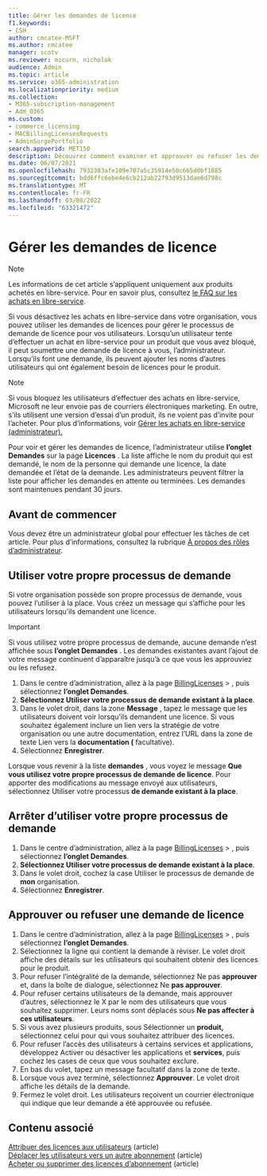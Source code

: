 ```yaml
---
title: Gérer les demandes de licence
f1.keywords:
- CSH
author: cmcatee-MSFT
ms.author: cmcatee
manager: scotv
ms.reviewer: micurn, nicholak
audience: Admin
ms.topic: article
ms.service: o365-administration
ms.localizationpriority: medium
ms.collection:
- M365-subscription-management
- Adm_O365
ms.custom:
- commerce_licensing
- MACBillingLicensesRequests
- AdminSurgePortfolio
search.appverid: MET150
description: Découvrez comment examiner et approuver ou refuser les demandes de licence des utilisateurs pour votre abonnement Microsoft 365 entreprise.
ms.date: 06/07/2021
ms.openlocfilehash: 7932383afe109e707a5c35914e50c665d0bf1885
ms.sourcegitcommit: bdd6ffc6ebe4e6cb212ab22793d9513dae6d798c
ms.translationtype: MT
ms.contentlocale: fr-FR
ms.lasthandoff: 03/08/2022
ms.locfileid: "63321472"
---
```

# <a name="manage-license-requests"></a>Gérer les demandes de licence

> [!NOTE]
> Les informations de cet article s’appliquent uniquement aux produits achetés en libre-service. Pour en savoir plus, consultez [le FAQ sur les achats en libre-service](../subscriptions/self-service-purchase-faq.yml).

Si vous désactivez les achats en libre-service dans votre organisation, vous pouvez utiliser les demandes de licences pour gérer le processus de demande de licence pour vos utilisateurs. Lorsqu’un utilisateur tente d’effectuer un achat en libre-service pour un produit que vous avez bloqué, il peut soumettre une demande de licence à vous, l’administrateur. Lorsqu’ils font une demande, ils peuvent ajouter les noms d’autres utilisateurs qui ont également besoin de licences pour le produit.

> [!NOTE]
> Si vous bloquez les utilisateurs d’effectuer des achats en libre-service, Microsoft ne leur envoie pas de courriers électroniques marketing. En outre, s’ils utilisent une version d’essai d’un produit, ils ne voient pas d’invite pour l’acheter. Pour plus d’informations, voir [Gérer les achats en libre-service (administrateur).](../subscriptions/manage-self-service-purchases-admins.md)

Pour voir et gérer les demandes de licence, l’administrateur utilise **l’onglet Demandes** sur la page **Licences** . La liste affiche le nom du produit qui est demandé, le nom de la personne qui demande une licence, la date demandée et l’état de la demande. Les administrateurs peuvent filtrer la liste pour afficher les demandes en attente ou terminées. Les demandes sont maintenues pendant 30 jours.

## <a name="before-you-begin"></a>Avant de commencer

Vous devez être un administrateur global pour effectuer les tâches de cet article. Pour plus d’informations, consultez la rubrique [À propos des rôles d’administrateur](../../admin/add-users/about-admin-roles.md).

## <a name="use-your-own-request-process"></a>Utiliser votre propre processus de demande

Si votre organisation possède son propre processus de demande, vous pouvez l’utiliser à la place. Vous créez un message qui s’affiche pour les utilisateurs lorsqu’ils demandent une licence.

> [!IMPORTANT]
> Si vous utilisez votre propre processus de demande, aucune demande n’est affichée sous **l’onglet Demandes** . Les demandes existantes avant l’ajout de votre message continuent d’apparaître jusqu’à ce que vous les approuviez ou les refusez.

1. Dans le centre d’administration, allez à la page <a href="https://go.microsoft.com/fwlink/p/?linkid=842264" target="_blank">BillingLicenses</a> > , puis sélectionnez **l’onglet Demandes**.
2. **Sélectionnez Utiliser votre processus de demande existant à la place**.
3. Dans le volet droit, dans la zone **Message** , tapez le message que les utilisateurs doivent voir lorsqu’ils demandent une licence. Si vous souhaitez également inclure un lien vers la stratégie de votre organisation ou une autre documentation, entrez l’URL dans la zone de texte Lien vers la **documentation (** facultative).
4. Sélectionnez **Enregistrer**.

Lorsque vous revenir à la liste **demandes** , vous voyez le message **Que vous utilisez votre propre processus de demande de licence**. Pour apporter des modifications au message envoyé aux utilisateurs, sélectionnez Utiliser votre processus **de demande existant à la place**.

## <a name="stop-using-your-own-request-process"></a>Arrêter d’utiliser votre propre processus de demande

1. Dans le centre d’administration, allez à la page <a href="https://go.microsoft.com/fwlink/p/?linkid=842264" target="_blank">BillingLicenses</a> > , puis sélectionnez **l’onglet Demandes**.
2. **Sélectionnez Utiliser votre processus de demande existant à la place**.
3. Dans le volet droit, cochez la case Utiliser le processus de demande de **mon** organisation.
4. Sélectionnez **Enregistrer**.

## <a name="approve-or-deny-a-license-request"></a>Approuver ou refuser une demande de licence

1. Dans le centre d’administration, allez à la page <a href="https://go.microsoft.com/fwlink/p/?linkid=842264" target="_blank">BillingLicenses</a> > , puis sélectionnez **l’onglet Demandes**.
2. Sélectionnez la ligne qui contient la demande à réviser. Le volet droit affiche des détails sur les utilisateurs qui souhaitent obtenir des licences pour le produit.
3. Pour refuser l’intégralité de la demande, sélectionnez Ne pas **approuver** et, dans la boîte de dialogue, sélectionnez Ne **pas approuver**.
4. Pour refuser certains utilisateurs de la demande, mais approuver d’autres, sélectionnez le X par le nom des utilisateurs que vous souhaitez supprimer. Leurs noms sont déplacés sous **Ne pas affecter à ces utilisateurs**.
5. Si vous avez plusieurs produits, sous Sélectionner un **produit,** sélectionnez celui pour qui vous souhaitez attribuer des licences.
6. Pour refuser l’accès des utilisateurs à certains services et applications, développez Activer ou désactiver les applications et **services**, puis cochez les cases de ceux que vous souhaitez exclure.
7. En bas du volet, tapez un message facultatif dans la zone de texte.
8. Lorsque vous avez terminé, sélectionnez **Approuver**. Le volet droit affiche les détails de la demande.
9. Fermez le volet droit.
    Les utilisateurs reçoivent un courrier électronique qui indique que leur demande a été approuvée ou refusée.

## <a name="related-content"></a>Contenu associé

[Attribuer des licences aux utilisateurs](../../admin/manage/assign-licenses-to-users.md) (article)\
[Déplacer les utilisateurs vers un autre abonnement](../subscriptions/move-users-different-subscription.md) (article)\
[Acheter ou supprimer des licences d’abonnement](buy-licenses.md) (article)
